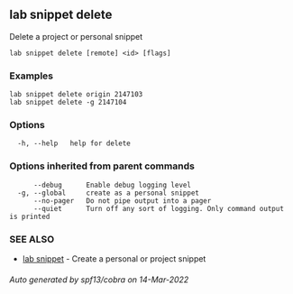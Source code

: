 ## lab snippet delete

Delete a project or personal snippet

```
lab snippet delete [remote] <id> [flags]
```

### Examples

```
lab snippet delete origin 2147103
lab snippet delete -g 2147104
```

### Options

```
  -h, --help   help for delete
```

### Options inherited from parent commands

```
      --debug      Enable debug logging level
  -g, --global     create as a personal snippet
      --no-pager   Do not pipe output into a pager
      --quiet      Turn off any sort of logging. Only command output is printed
```

### SEE ALSO

* [lab snippet](lab_snippet.md)	 - Create a personal or project snippet

###### Auto generated by spf13/cobra on 14-Mar-2022
